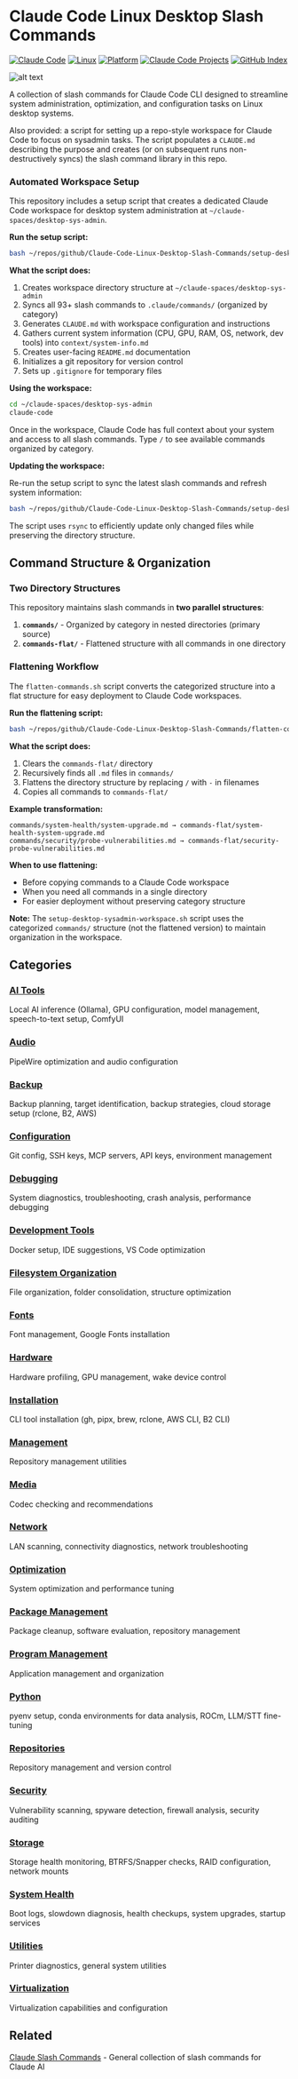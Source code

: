 # Claude Code Linux Desktop Slash Commands

[![Claude Code](https://img.shields.io/badge/Claude%20Code-Compatible-8A2BE2?logo=anthropic&logoColor=white)](https://claude.com/claude-code)
[![Linux](https://img.shields.io/badge/Linux-Desktop-FCC624?logo=linux&logoColor=black)](https://www.linux.org/)
[![Platform](https://img.shields.io/badge/Platform-Ubuntu%2025.04+-E95420?logo=ubuntu&logoColor=white)](https://ubuntu.com/)
[![Claude Code Projects](https://img.shields.io/badge/Claude%20Code-Projects%20Index-8A2BE2?logo=anthropic&logoColor=white)](https://github.com/danielrosehill/Claude-Code-Repos-Index)
[![GitHub Index](https://img.shields.io/badge/GitHub-Master%20Index-181717?logo=github&logoColor=white)](https://github.com/danielrosehill/Github-Master-Index)

![alt text](banner.png)

A collection of slash commands for Claude Code CLI designed to streamline system administration, optimization, and configuration tasks on Linux desktop systems. 

Also provided: a script for setting up a repo-style workspace for Claude Code to focus on sysadmin tasks. The script populates a `CLAUDE.md` describing the purpose and creates (or on subsequent runs non-destructively syncs) the slash command library in this repo.

### Automated Workspace Setup

This repository includes a setup script that creates a dedicated Claude Code workspace for desktop system administration at `~/claude-spaces/desktop-sys-admin`.

**Run the setup script:**
```bash
bash ~/repos/github/Claude-Code-Linux-Desktop-Slash-Commands/setup-desktop-sysadmin-workspace.sh
```

**What the script does:**
1. Creates workspace directory structure at `~/claude-spaces/desktop-sys-admin`
2. Syncs all 93+ slash commands to `.claude/commands/` (organized by category)
3. Generates `CLAUDE.md` with workspace configuration and instructions
4. Gathers current system information (CPU, GPU, RAM, OS, network, dev tools) into `context/system-info.md`
5. Creates user-facing `README.md` documentation
6. Initializes a git repository for version control
7. Sets up `.gitignore` for temporary files

**Using the workspace:**
```bash
cd ~/claude-spaces/desktop-sys-admin
claude-code
```

Once in the workspace, Claude Code has full context about your system and access to all slash commands. Type `/` to see available commands organized by category.

**Updating the workspace:**

Re-run the setup script to sync the latest slash commands and refresh system information:
```bash
bash ~/repos/github/Claude-Code-Linux-Desktop-Slash-Commands/setup-desktop-sysadmin-workspace.sh
```

The script uses `rsync` to efficiently update only changed files while preserving the directory structure.

## Command Structure & Organization

### Two Directory Structures

This repository maintains slash commands in **two parallel structures**:

1. **`commands/`** - Organized by category in nested directories (primary source)
2. **`commands-flat/`** - Flattened structure with all commands in one directory

### Flattening Workflow

The `flatten-commands.sh` script converts the categorized structure into a flat structure for easy deployment to Claude Code workspaces.

**Run the flattening script:**
```bash
bash ~/repos/github/Claude-Code-Linux-Desktop-Slash-Commands/flatten-commands.sh
```

**What the script does:**
1. Clears the `commands-flat/` directory
2. Recursively finds all `.md` files in `commands/`
3. Flattens the directory structure by replacing `/` with `-` in filenames
4. Copies all commands to `commands-flat/`

**Example transformation:**
```
commands/system-health/system-upgrade.md → commands-flat/system-health-system-upgrade.md
commands/security/probe-vulnerabilities.md → commands-flat/security-probe-vulnerabilities.md
```

**When to use flattening:**
- Before copying commands to a Claude Code workspace
- When you need all commands in a single directory
- For easier deployment without preserving category structure

**Note:** The `setup-desktop-sysadmin-workspace.sh` script uses the categorized `commands/` structure (not the flattened version) to maintain organization in the workspace.

## Categories

### [AI Tools](./commands/ai-tools)
Local AI inference (Ollama), GPU configuration, model management, speech-to-text setup, ComfyUI

### [Audio](./commands/audio)
PipeWire optimization and audio configuration

### [Backup](./commands/backup)
Backup planning, target identification, backup strategies, cloud storage setup (rclone, B2, AWS)

### [Configuration](./commands/configuration)
Git config, SSH keys, MCP servers, API keys, environment management

### [Debugging](./commands/debugging)
System diagnostics, troubleshooting, crash analysis, performance debugging

### [Development Tools](./commands/dev-tools)
Docker setup, IDE suggestions, VS Code optimization

### [Filesystem Organization](./commands/filesystem-organization)
File organization, folder consolidation, structure optimization

### [Fonts](./commands/fonts)
Font management, Google Fonts installation

### [Hardware](./commands/hardware)
Hardware profiling, GPU management, wake device control

### [Installation](./commands/installation)
CLI tool installation (gh, pipx, brew, rclone, AWS CLI, B2 CLI)

### [Management](./commands/mgmt)
Repository management utilities

### [Media](./commands/media)
Codec checking and recommendations

### [Network](./commands/network)
LAN scanning, connectivity diagnostics, network troubleshooting

### [Optimization](./commands/optimisation)
System optimization and performance tuning

### [Package Management](./commands/package-management)
Package cleanup, software evaluation, repository management

### [Program Management](./commands/program-management)
Application management and organization

### [Python](./commands/python)
pyenv setup, conda environments for data analysis, ROCm, LLM/STT fine-tuning

### [Repositories](./commands/repositories)
Repository management and version control

### [Security](./commands/security)
Vulnerability scanning, spyware detection, firewall analysis, security auditing

### [Storage](./commands/storage)
Storage health monitoring, BTRFS/Snapper checks, RAID configuration, network mounts

### [System Health](./commands/system-health)
Boot logs, slowdown diagnosis, health checkups, system upgrades, startup services

### [Utilities](./commands/utilities)
Printer diagnostics, general system utilities

### [Virtualization](./commands/virtualization)
Virtualization capabilities and configuration

## Related

[Claude Slash Commands](https://github.com/danielrosehill/Claude-Slash-Commands) - General collection of slash commands for Claude AI
